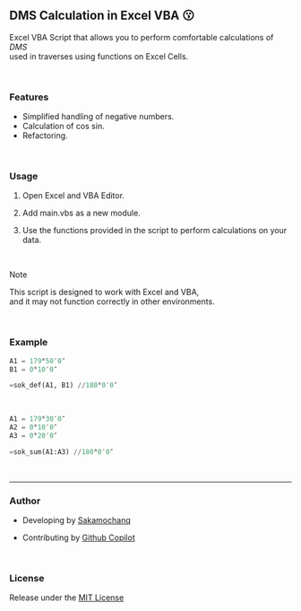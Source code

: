 ## DMS Calculation in Excel VBA 😗
Excel VBA Script that allows you to perform comfortable calculations of *DMS*  
used in traverses using functions on Excel Cells.

<br>

### Features
- Simplified handling of negative numbers.
- Calculation of cos sin.
- Refactoring.

<br>

### Usage

1.  Open Excel and VBA Editor.

2.  Add main.vbs as a new module.

3.  Use the functions provided in the script to perform calculations on your data.  

<br>

> [!Note]  
> This script is designed to work with Excel and VBA,  
> and it may not function correctly in other environments.

<br>

### Example

```python
A1 = 179°50′0″
B1 = 0°10′0″

=sok_def(A1, B1) //180°0′0″
```

<br>

```python
A1 = 179°30′0″
A2 = 0°10′0″
A3 = 0°20′0″

=sok_sum(A1:A3) //180°0′0″
```

<br>
<hr>

### Author 

- Developing by [Sakamochanq](https://github.com/Sakamochanq)

- Contributing by [Github Copilot](https://github.com/features/copilot)

<br>

### License

Release under the [MIT License](https://github.com/Sakamochanq/DMS-Calculator/blob/master/LICENSE)
